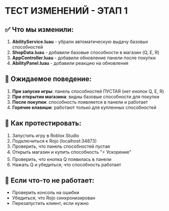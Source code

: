 # ТЕСТ ИЗМЕНЕНИЙ - ЭТАП 1

## ✅ Что мы изменили:

1. **AbilityService.luau** - убрали автоматическую выдачу базовых способностей
2. **ShopData.luau** - добавили базовые способности в магазин (Q, E, R)
3. **AppController.luau** - добавили обновление панели после покупки
4. **AbilityPanel.luau** - добавили реакцию на обновления

## 🎯 Ожидаемое поведение:

1. **При запуске игры**: панель способностей ПУСТАЯ (нет кнопок Q, E, R)
2. **При открытии магазина**: видны базовые способности для покупки
3. **После покупки**: способность появляется в панели и работает
4. **Горячие клавиши**: работают только для купленных способностей

## 🧪 Как протестировать:

1. Запустить игру в Roblox Studio
2. Подключиться к Rojo (localhost:34873)
3. Проверить, что панель способностей пустая
4. Открыть магазин и купить способность "⚡ Ускорение"
5. Проверить, что кнопка Q появилась в панели
6. Нажать Q и убедиться, что способность работает

## 🔧 Если что-то не работает:

- Проверить консоль на ошибки
- Убедиться, что Rojo синхронизирован
- Перезапустить клиент, если нужно
